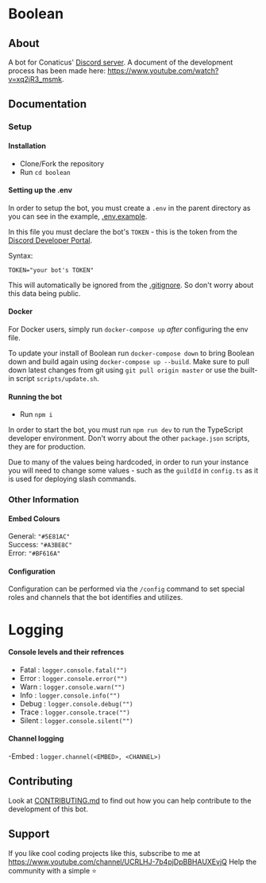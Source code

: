 # Boolean

## About

A bot for Conaticus' [Discord server](https://discord.com/invite/aDAsjZVzaH). A document of the development process has been made here: https://www.youtube.com/watch?v=xq2jR3_msmk.

## Documentation

### Setup

#### Installation

-   Clone/Fork the repository
-   Run `cd boolean`

#### Setting up the .env

In order to setup the bot, you must create a `.env` in the parent directory as you can see in the example, [.env.example](https://github.com/conaticus/boolean/blob/master/.env.example).

In this file you must declare the bot's `TOKEN` - this is the token from the [Discord Developer Portal](https://discord.com/developers/applications).

Syntax:

```env
TOKEN="your bot's TOKEN"
```

This will automatically be ignored from the [.gitignore](https://github.com/conaticus/boolean/blob/master/.gitignore). So don't worry about this data being public.

#### Docker

For Docker users, simply run `docker-compose up` _after_ configuring the
env file.

To update your install of Boolean run `docker-compose down` to bring
Boolean down and build again using `docker-compose up --build`. Make sure
to pull down latest changes from git using `git pull origin master` or use
the built-in script `scripts/update.sh`.

#### Running the bot

-   Run `npm i`

In order to start the bot, you must run `npm run dev` to run the TypeScript developer environment. Don't worry about the other `package.json` scripts, they are for production.

Due to many of the values being hardcoded, in order to run your instance you will need to change some values - such as the `guildId` in `config.ts` as it is used for deploying slash commands.

### Other Information

#### Embed Colours

General: `"#5E81AC"` \
Success: `"#A3BE8C"` \
Error: `"#BF616A"`

#### Configuration

Configuration can be performed via the `/config` command to set special roles
and channels that the bot identifies and utilizes.

# Logging

#### Console levels and their refrences

-   Fatal : `logger.console.fatal("")`
-   Error : `logger.console.error("")`
-   Warn : `logger.console.warn("")`
-   Info : `logger.console.info("")`
-   Debug : `logger.console.debug("")`
-   Trace : `logger.console.trace("")`
-   Silent : `logger.console.silent("")`

#### Channel logging

-Embed : `logger.channel(<EMBED>, <CHANNEL>)`

## Contributing

Look at [CONTRIBUTING.md](https://github.com/conaticus/boolean/blob/master/CONTRIBUTING.md) to find out how you can help contribute to the development of this bot.

## Support

If you like cool coding projects like this, subscribe to me at https://www.youtube.com/channel/UCRLHJ-7b4pjDpBBHAUXEvjQ
Help the community with a simple ⭐

